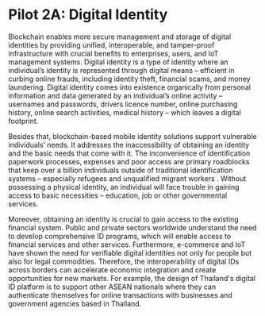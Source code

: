 # Pilot 2A: Digital Identity

Blockchain enables more secure management and storage of digital identities by providing unified, interoperable, and tamper-proof infrastructure with crucial benefits to enterprises, users, and IoT management systems. Digital identity is a type of identity where an individual’s identity is represented through digital means – efficient in curbing online frauds, including identity theft, financial scams, and money laundering. Digital identity comes into existence organically from personal information and data generated by an individual’s online activity – usernames and passwords, drivers licence number, online purchasing history, online search activities, medical history – which leaves a digital footprint.

Besides that, blockchain-based mobile identity solutions support vulnerable individuals’ needs. It addresses the inaccessibility of obtaining an identity and the basic needs that come with it. The inconvenience of identification paperwork processes, expenses and poor access are primary roadblocks that keep over a billion individuals outside of traditional identification systems – especially refugees and unqualified migrant workers . Without possessing a physical identity, an individual will face trouble in gaining access to basic necessities – education, job or other governmental services.

Moreover, obtaining an identity is crucial to gain access to the existing financial system. Public and private sectors worldwide understand the need to develop comprehensive ID programs, which will enable access to financial services and other services. Furthermore, e-commerce and IoT have shown the need for verifiable digital identities not only for people but also for legal commodities. Therefore, the interoperability of digital IDs across borders can accelerate economic integration and create opportunities for new markets. For example, the design of Thailand's digital ID platform is to support other ASEAN nationals where they can authenticate themselves for online transactions with businesses and government agencies based in Thailand.

<figure><img src="https://lh5.googleusercontent.com/1UOHrBtt8Ig6QaaBdau6AL3T542s-_-w2lLhEdfxDKb9avoPRwScsGEWWA9v6KRUUa2C1_kMEZFWVj2tPgYlHsQng8zybe92VTKvLq-2WGsEOESxT72lQx_bhk0mIaoU5i3ZOfZwBwNF1F7iHZwOP-CpDQ-rF0T6NtpYHR0TVjyzjkXsX4phB63IvjGRAFa8U5ibBg" alt=""><figcaption></figcaption></figure>

